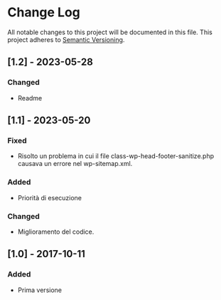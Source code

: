 # Change Log
All notable changes to this project will be documented in this file.
This project adheres to [Semantic Versioning](http://semver.org/).

## [1.2] - 2023-05-28

### Changed
- Readme

## [1.1] - 2023-05-20

### Fixed
- Risolto un problema in cui il file class-wp-head-footer-sanitize.php causava un errore nel wp-sitemap.xml.

### Added
- Priorità di esecuzione

### Changed
- Miglioramento del codice.

## [1.0] - 2017-10-11

### Added
- Prima versione

